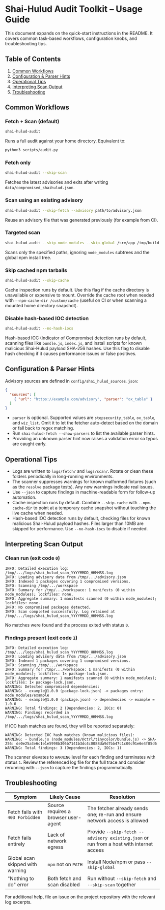 # Shai-Hulud Audit Toolkit – Usage Guide

This document expands on the quick-start instructions in the README. It covers
common task-based workflows, configuration knobs, and troubleshooting tips.

## Table of Contents

1. [Common Workflows](#common-workflows)
2. [Configuration & Parser Hints](#configuration--parser-hints)
3. [Operational Tips](#operational-tips)
4. [Interpreting Scan Output](#interpreting-scan-output)
5. [Troubleshooting](#troubleshooting)

## Common Workflows

### Fetch + Scan (default)
```bash
shai-hulud-audit
```
Runs a full audit against your home directory. Equivalent to:
```bash
python3 scripts/audit.py
```

### Fetch only
```bash
shai-hulud-audit --skip-scan
```
Fetches the latest advisories and exits after writing
`data/compromised_shaihulud.json`.

### Scan using an existing advisory
```bash
shai-hulud-audit --skip-fetch --advisory path/to/advisory.json
```
Reuse an advisory file that was generated previously (for example from CI).

### Targeted scan
```bash
shai-hulud-audit --skip-node-modules --skip-global /srv/app /tmp/build
```
Scans only the specified paths, ignoring `node_modules` subtrees and the global
npm install tree.

### Skip cached npm tarballs
```bash
shai-hulud-audit --skip-cache
```
Cache inspection runs by default. Use this flag if the cache directory is
unavailable or expensive to mount. Override the cache root when needed with
`--npm-cache-dir /custom/cache` (useful on CI or when scanning a mounted home
directory snapshot).

### Disable hash-based IOC detection
```bash
shai-hulud-audit --no-hash-iocs
```
Hash-based IOC (Indicator of Compromise) detection runs by default, scanning
files like `bundle.js`, `index.js`, and install scripts for known malicious
Shai-Hulud payload SHA-256 hashes. Use this flag to disable hash checking if
it causes performance issues or false positives.

## Configuration & Parser Hints

Advisory sources are defined in `config/shai_hulud_sources.json`:
```json
{
  "sources": [
    { "url": "https://example.com/advisory", "parser": "ox_table" }
  ]
}
```
- `parser` is optional. Supported values are `stepsecurity_table`, `ox_table`,
  and `wiz_list`. Omit it to let the fetcher auto-detect based on the domain or
  fall back to regex matching.
- Run `shai-hulud-fetch --show-parsers` to list the available parser hints.
- Providing an unknown parser hint now raises a validation error so typos are
  caught early.

## Operational Tips

- Logs are written to `logs/fetch/` and `logs/scan/`. Rotate or clean these
  folders periodically in long-running environments.
- The scanner suppresses warnings for known malformed fixtures (such as the
  `resolve` package tests). Any new warnings indicate real issues.
- Use `--json` to capture findings in machine-readable form for follow-up
  automation.
- Cache inspection runs by default. Combine `--skip-cache` with `--npm-cache-dir`
  to point at a temporary cache snapshot without touching the live cache when
  needed.
- Hash-based IOC detection runs by default, checking files for known malicious
  Shai-Hulud payload hashes. Files larger than 10MB are skipped for performance.
  Use `--no-hash-iocs` to disable if needed.

## Interpreting Scan Output

### Clean run (exit code `0`)

```
INFO: Detailed execution log: /tmp/.../logs/shai_hulud_scan_YYYYMMDD_HHMMSS.log
INFO: Loading advisory data from /tmp/.../advisory.json
INFO: Indexed 1 packages covering 1 compromised versions.
INFO: Scanning /tmp/.../workspace
INFO: Summary for /tmp/.../workspace: 1 manifests (0 within node_modules); lockfiles: none.
INFO: Aggregate summary: 1 manifests scanned (0 within node_modules); lockfiles: none.
INFO: No compromised packages detected.
INFO: Scan completed successfully. Log retained at /tmp/.../logs/shai_hulud_scan_YYYYMMDD_HHMMSS.log
```

No matches were found and the process exited with status `0`.

### Findings present (exit code `1`)

```
INFO: Detailed execution log: /tmp/.../logs/shai_hulud_scan_YYYYMMDD_HHMMSS.log
INFO: Loading advisory data from /tmp/.../advisory.json
INFO: Indexed 1 packages covering 1 compromised versions.
INFO: Scanning /tmp/.../workspace
INFO: Summary for /tmp/.../workspace: 1 manifests (0 within node_modules); lockfiles: 1× package-lock.json.
INFO: Aggregate summary: 1 manifests scanned (0 within node_modules); lockfiles: 1× package-lock.json.
WARNING: Detected compromised dependencies:
WARNING: - example@1.0.0 (package-lock.json) -> packages entry: node_modules/example
WARNING: - example@1.0.0 (package.json) -> dependencies -> example = 1.0.0
WARNING: Total findings: 2 (Dependencies: 2, IOCs: 0)
WARNING: Findings recorded in /tmp/.../logs/shai_hulud_scan_YYYYMMDD_HHMMSS.log
```

If IOC hash matches are found, they will be reported separately:

```
WARNING: Detected IOC hash matches (known malicious files):
WARNING: - bundle.js (node_modules/@ctrl/tinycolor/bundle.js) -> SHA-256: de0e25a3e6c1e1e5998b306b7141b3dc4c0088da9d7bb47c1c00c91e6e4f85d6
WARNING: Total findings: 3 (Dependencies: 2, IOCs: 1)
```

The scanner elevates to `WARNING` level for each finding and terminates with
status `1`. Review the referenced log file for the full trace and consider
rerunning with `--json` to capture the findings programmatically.

## Troubleshooting

| Symptom | Likely Cause | Resolution |
| --- | --- | --- |
| Fetch fails with `403 Forbidden` | Source requires a browser user-agent | The fetcher already sends one; re-run and ensure network access is allowed |
| Fetch fails entirely | Lack of network egress | Provide `--skip-fetch --advisory existing.json` or run from a host with internet access |
| Global scan skipped with warning | `npm` not on `PATH` | Install Node/npm or pass `--skip-global` |
| "Nothing to do" error | Both fetch and scan disabled | Run without `--skip-fetch` and `--skip-scan` together |

For additional help, file an issue on the project repository with the relevant
log excerpts.
